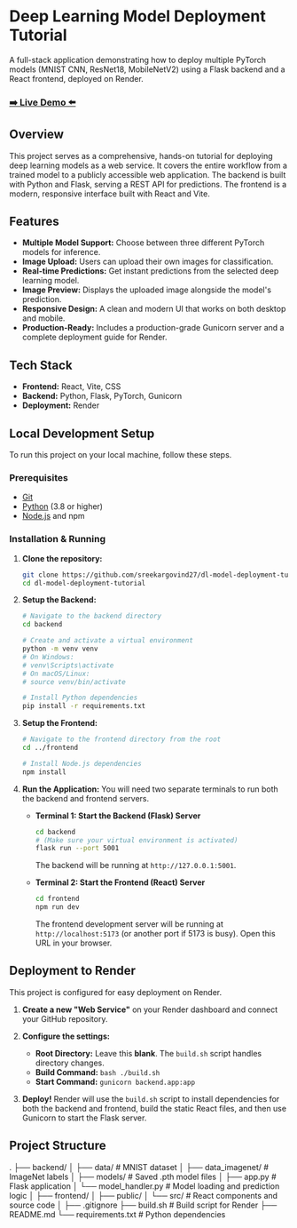 # Deep Learning Model Deployment Tutorial

A full-stack application demonstrating how to deploy multiple PyTorch models (MNIST CNN, ResNet18, MobileNetV2) using a Flask backend and a React frontend, deployed on Render.

### [➡️ Live Demo ⬅️](https://dl-model-deployment-tutorial.onrender.com)

## Overview

This project serves as a comprehensive, hands-on tutorial for deploying deep learning models as a web service. It covers the entire workflow from a trained model to a publicly accessible web application. The backend is built with Python and Flask, serving a REST API for predictions. The frontend is a modern, responsive interface built with React and Vite.

## Features

-   **Multiple Model Support:** Choose between three different PyTorch models for inference.
-   **Image Upload:** Users can upload their own images for classification.
-   **Real-time Predictions:** Get instant predictions from the selected deep learning model.
-   **Image Preview:** Displays the uploaded image alongside the model's prediction.
-   **Responsive Design:** A clean and modern UI that works on both desktop and mobile.
-   **Production-Ready:** Includes a production-grade Gunicorn server and a complete deployment guide for Render.

## Tech Stack

-   **Frontend:** React, Vite, CSS
-   **Backend:** Python, Flask, PyTorch, Gunicorn
-   **Deployment:** Render

## Local Development Setup

To run this project on your local machine, follow these steps.

### Prerequisites

-   [Git](https://git-scm.com/)
-   [Python](https://www.python.org/downloads/) (3.8 or higher)
-   [Node.js](https://nodejs.org/en/) and npm

### Installation & Running

1.  **Clone the repository:**
    ```bash
    git clone https://github.com/sreekargovind27/dl-model-deployment-tutorial.git
    cd dl-model-deployment-tutorial
    ```

2.  **Setup the Backend:**
    ```bash
    # Navigate to the backend directory
    cd backend

    # Create and activate a virtual environment
    python -m venv venv
    # On Windows:
    # venv\Scripts\activate
    # On macOS/Linux:
    # source venv/bin/activate

    # Install Python dependencies
    pip install -r requirements.txt
    ```

3.  **Setup the Frontend:**
    ```bash
    # Navigate to the frontend directory from the root
    cd ../frontend

    # Install Node.js dependencies
    npm install
    ```

4.  **Run the Application:**
    You will need two separate terminals to run both the backend and frontend servers.

    -   **Terminal 1: Start the Backend (Flask) Server**
        ```bash
        cd backend
        # (Make sure your virtual environment is activated)
        flask run --port 5001
        ```
        The backend will be running at `http://127.0.0.1:5001`.

    -   **Terminal 2: Start the Frontend (React) Server**
        ```bash
        cd frontend
        npm run dev
        ```
        The frontend development server will be running at `http://localhost:5173` (or another port if 5173 is busy). Open this URL in your browser.

## Deployment to Render

This project is configured for easy deployment on Render.

1.  **Create a new "Web Service"** on your Render dashboard and connect your GitHub repository.

2.  **Configure the settings:**
    -   **Root Directory:** Leave this **blank**. The `build.sh` script handles directory changes.
    -   **Build Command:** `bash ./build.sh`
    -   **Start Command:** `gunicorn backend.app:app`

3.  **Deploy!** Render will use the `build.sh` script to install dependencies for both the backend and frontend, build the static React files, and then use Gunicorn to start the Flask server.

## Project Structure
.
├── backend/
│ ├── data/ # MNIST dataset
│ ├── data_imagenet/ # ImageNet labels
│ ├── models/ # Saved .pth model files
│ ├── app.py # Flask application
│ └── model_handler.py # Model loading and prediction logic
│
├── frontend/
│ ├── public/
│ └── src/ # React components and source code
│
├── .gitignore
├── build.sh # Build script for Render
├── README.md
└── requirements.txt # Python dependencies
